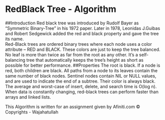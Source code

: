 # RedBlack Tree - Algorithm

##Introduction 
Red black tree was introduced by Rudolf Bayer as “Symmetric Binary-Tree” in his 1972 paper. 
Later in 1978, Leonidas J.Guibas and Robert Sedgewick added the red and black property and gave the tree its name.  
Red-Black trees are ordered binary trees where each node uses a color attribute – RED and BLACK.
These colors are just to keep the tree balanced.
No leaf is more than twice as far from the root as any other.
It’s a self-balancing tree that automatically keeps the tree’s height as short as possible for better performance.
##Properties
The root is black.
If a node is red, both children are black.
All paths from a node to its leaves contain the same number of black nodes.
Sentinel nodes contain NIL or NULL values, and are used to indicate the end of a subtree. Their color is always black. 
The average and worst-case of insert, delete, and search time is O(log n).
When data is constantly changing, red-black trees can perform faster than arrays and linked lists.

This Algorithm is written for an assignment given by Afiniti.com 
© Copyrights - Wajahatullah  
